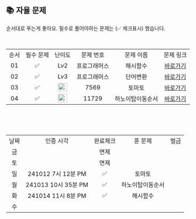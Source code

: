 
## 📚 자율 문제

순서대로 푸는게 좋아요.
필수로 풀어야하는 문제는 (✅ 체크표시) 했습니다.

<br/>
<table>
  <tr>
    <td align="center">순서</td>
    <td align="center">필수 문제</td>
    <td align="center">난이도</td>
    <td align="center">문제 번호</td>
    <td align="center">문제 이름</td>
    <td align="center">문제 링크</td>
  </tr>
   <tr>
    <td align="center">01</td>
    <td align="center">✅</td>
    <td align="center">Lv2</td>
    <td align="center">프로그래머스</td>
    <td align="center">해시함수</td>
    <td align="center"><a href="https://school.programmers.co.kr/learn/courses/30/lessons/147354">바로가기</a></td>
  </tr>
  <tr>
    <td align="center">02</td>
    <td align="center">✅</td>
    <td align="center">Lv3</td>
    <td align="center">프로그래머스</td>
    <td align="center">단어변환</td>
    <td align="center"><a href="https://school.programmers.co.kr/learn/courses/30/lessons/43163">바로가기</a></td>
  </tr>
  <tr>
    <td align="center">03</td>
    <td align="center">✅</td>
    <td align="center"><img height="23px" width="25px" src="https://d2gd6pc034wcta.cloudfront.net/tier/11.svg"></td>
    <td align="center">7569</td>
    <td align="center">토마토</td>
    <td align="center"><a href="https://www.acmicpc.net/problem/7569">바로가기</a></td>
  </tr>
  <tr>
    <td align="center">04</td>
    <td align="center">✅</td>
    <td align="center"><img height="23px" width="25px" src="https://d2gd6pc034wcta.cloudfront.net/tier/11.svg"></td>
    <td align="center">11729</td>
    <td align="center">하노이탑이동순서</td>
    <td align="center"><a href="https://www.acmicpc.net/problem/11729">바로가기</a></td>
  </tr>
</table>
<br/><br/>


<br>

<table>
  <tr>
    <td align="center">날짜</td>
    <td align="center">인증 시각</td>
    <td align="center">완료체크</td>
    <td align="center">푼 문제</td>
    <td align="center">벌금</td>
  </tr>

   <tr>
    <td align="center">금</td>
    <td align="center"></td>
    <td align="center">면제</td>
    <td align="center"></td>
    <td align="center"></td>
  </tr>
  <tr>
    <td align="center">토</td>
    <td align="center"></td>
    <td align="center">면제</td>
    <td align="center"></td>
    <td align="center"></td>
  </tr>
  <tr>
    <td align="center">일</td>
    <td align="center">241012 7시 12분 PM</td>
    <td align="center">✅</td>
    <td align="center">토마토</td>
    <td align="center"></td>
  </tr>
  <tr>
    <td align="center">월</td>
    <td align="center">241013 10시 35분 PM</td>
    <td align="center">✅</td>
    <td align="center">하노이탑이동순서</td>
    <td align="center"></td>
  </tr>
  <tr>
    <td align="center">화</td>
    <td align="center">241014 11시 8분 PM</td>
    <td align="center">✅</td>
    <td align="center">해시함수</td>
    <td align="center"></td>
  </tr>
      <tr>
    <td align="center">수</td>
    <td align="center"></td>
    <td align="center"></td>
    <td align="center"></td>
    <td align="center"></td>
  </tr>
</table>
